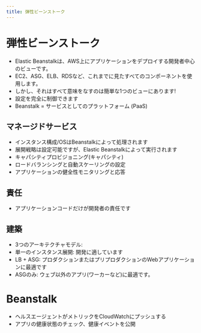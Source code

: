 ```yaml
---
title: 弾性ビーンストーク
---
```


# 弾性ビーンストーク

- Elastic Beanstalkは、AWS上にアプリケーションをデプロイする開発者中心のビューです。
- EC2、ASG、ELB、RDSなど、これまでに見たすべてのコンポーネントを使用します。
- しかし、それはすべて意味をなすのは簡単な1つのビューにあります!
- 設定を完全に制御できます
- Beanstalk = サービスとしてのプラットフォーム (PaaS)

## マネージドサービス

- インスタンス構成/OSはBeanstalkによって処理されます
- 展開戦略は設定可能ですが、Elastic Beanstalkによって実行されます
- キャパシティプロビジョニング(キャパシティ)
- ロードバランシングと自動スケーリングの設定
- アプリケーションの健全性モニタリングと応答

## 責任

- アプリケーションコードだけが開発者の責任です

## 建築

- 3つのアーキテクチャモデル:
- 単一のインスタンス展開: 開発に適しています
- LB + ASG: プロダクションまたはプリプロダクションのWebアプリケーションに最適です
- ASGのみ: ウェブ以外のアプリ(ワーカーなど)に最適です。

# Beanstalk

- ヘルスエージェントがメトリックをCloudWatchにプッシュする
- アプリの健康状態のチェック、健康イベントを公開
